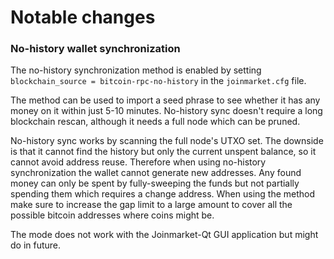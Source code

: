 Notable changes
===============

### No-history wallet synchronization

The no-history synchronization method is enabled by setting `blockchain_source = bitcoin-rpc-no-history` in the `joinmarket.cfg` file.

The method can be used to import a seed phrase to see whether it has any money on it within just 5-10 minutes. No-history sync doesn't require a long blockchain rescan, although it needs a full node which can be pruned.

No-history sync works by scanning the full node's UTXO set. The downside is that it cannot find the history but only the current unspent balance, so it cannot avoid address reuse. Therefore when using no-history synchronization the wallet cannot generate new addresses. Any found money can only be spent by fully-sweeping the funds but not partially spending them which requires a change address. When using the method make sure to increase the gap limit to a large amount to cover all the possible bitcoin addresses where coins might be.

The mode does not work with the Joinmarket-Qt GUI application but might do in future.
